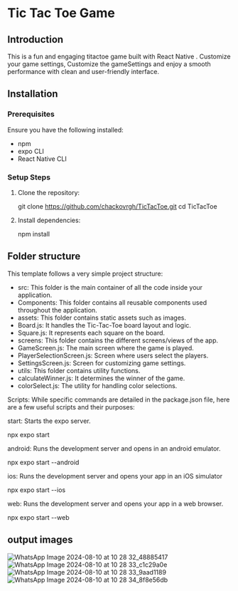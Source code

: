 #  Tic Tac Toe Game

## Introduction

This is a fun and engaging titactoe game built with React Native . Customize your game settings, Customize the gameSettings and enjoy a smooth performance with clean and user-friendly interface.

## Installation

### Prerequisites

Ensure you have the following installed:

- npm
- expo CLI
- React Native CLI

### Setup Steps

1. Clone the repository:

   
   git clone https://github.com/chackovrgh/TicTacToe.git
   cd TicTacToe
    

2. Install dependencies:
   
   npm install
   



## Folder structure

This template follows a very simple project structure:

- src: This folder is the main container of all the code inside your application.
- Components: This folder contains all reusable components used throughout the application.
- assets: This folder contains static assets such as images.
- Board.js: It handles the Tic-Tac-Toe board layout and logic.
- Square.js: It represents each square on the board.
- screens: This folder contains the different screens/views of the app.
- GameScreen.js: The main screen where the game is played.
- PlayerSelectionScreen.js: Screen where users select the players.
- SettingsScreen.js: Screen for customizing game settings.
- utils: This folder contains utility functions.
- calculateWinner.js: It determines the winner of the game.
- colorSelect.js: The utility for handling color selections.



Scripts:
   While specific commands are detailed in the package.json file, here are a few useful scripts and their purposes:

start:
 Starts the expo server.

npx expo start

android:
 Runs the development server and opens in an android emulator.

npx expo start --android

ios:
 Runs the development server and opens your app in an iOS simulator

npx expo start --ios

web:
 Runs the development server and opens your app in a web browser.

npx expo start --web

## output images
![WhatsApp Image 2024-08-10 at 10 28 32_48885417](https://github.com/user-attachments/assets/2e025936-33df-4b9c-929e-7cc1e3dfff58)
![WhatsApp Image 2024-08-10 at 10 28 33_c1c29a0e](https://github.com/user-attachments/assets/fbfbeece-2c6a-417e-b18c-0d6fdc4e25bf)
![WhatsApp Image 2024-08-10 at 10 28 33_9aad1189](https://github.com/user-attachments/assets/0143d5e9-42df-48da-881d-64512e50e680)
![WhatsApp Image 2024-08-10 at 10 28 34_8f8e56db](https://github.com/user-attachments/assets/1773b329-6c92-485c-ae29-6467f985d012)


